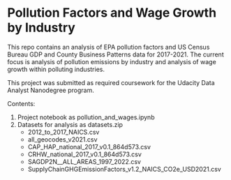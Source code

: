 # Pollution Factors and Wage Growth by Industry

This repo contains an analysis of EPA pollution factors and US Census Bureau GDP and County Business Patterns data for 2017-2021. The current focus is analysis of pollution emissions by industry and analysis of wage growth within polluting industries.

This project was submitted as required coursework for the Udacity Data Analyst Nanodegree program.

Contents:
1) Project notebook as pollution_and_wages.ipynb
2) Datasets for analysis as datasets.zip
    *   2012_to_2017_NAICS.csv
    *   all_geocodes_v2021.csv
    *   CAP_HAP_national_2017_v0.1_864d573.csv
    *   CRHW_national_2017_v0.1_864d573.csv
    *   SAGDP2N__ALL_AREAS_1997_2022.csv
    *   SupplyChainGHGEmissionFactors_v1.2_NAICS_CO2e_USD2021.csv
